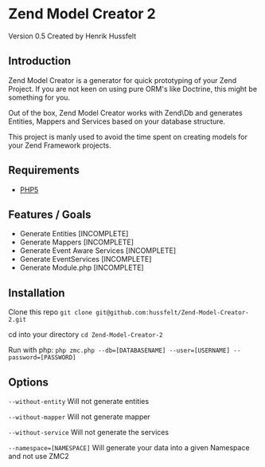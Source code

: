 Zend Model Creator 2
=======
Version 0.5 Created by Henrik Hussfelt

Introduction
------------

Zend Model Creator is a generator for quick prototyping of your Zend Project.
If you are not keen on using pure ORM's like Doctrine, this might be something for you.

Out of the box, Zend Model Creator works with Zend\Db and generates Entities, Mappers
and Services based on your database structure.

This project is manly used to avoid the time spent on creating models for
your Zend Framework projects.

Requirements
------------

* [PHP5](https://php.net/)

Features / Goals
----------------

* Generate Entities [INCOMPLETE]
* Generate Mappers [INCOMPLETE]
* Generate Event Aware Services [INCOMPLETE]
* Generate EventServices [INCOMPLETE]
* Generate Module.php [INCOMPLETE]

Installation
------------

Clone this repo
`git clone git@github.com:hussfelt/Zend-Model-Creator-2.git`

cd into your directory
`cd Zend-Model-Creator-2`

Run with php:
`php zmc.php --db=[DATABASENAME] --user=[USERNAME] --password=[PASSWORD]`

Options
-------

`--without-entity`
Will not generate entities

`--without-mapper`
Will not generate mapper

`--without-service`
Will not generate the services

`--namespace=[NAMESPACE]`
Will generate your data into a given Namespace and not use ZMC2
